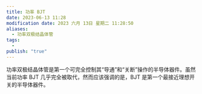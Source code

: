 ```yaml
---
title: 功率 BJT
date: 2023-06-13 11:28
modification date: 2023 六月 13日 星期二 11:28:50
aliases:
  - 功率双极结晶体管
tags:
  - 
publish: "true"
---
```


功率双极结晶体管是第一个可完全控制其“导通”和“关断”操作的半导体器件。虽然当前功率 BJT 几乎完全被取代，然而应该强调的是，BJT 是第一个最接近理想开关的半导体器件。

